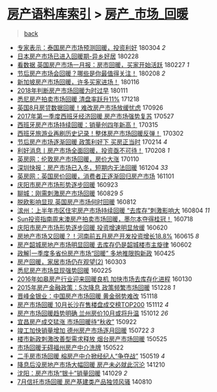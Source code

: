 [房产语料库索引](../../README.md)  > [房产_市场_回暖](房产_市场_回暖.md)
====
> [back](../README.md)

- [专家表示：泰国房产市场预测回暖，投资利好](http://jkwz.applinzi.com/ittc/7076594255412069392.html#%E4%B8%93%E5%AE%B6%E8%A1%A8%E7%A4%BA%EF%BC%9A%E6%B3%B0%E5%9B%BD%E6%88%BF%E4%BA%A7%E5%B8%82%E5%9C%BA%E9%A2%84%E6%B5%8B%E5%9B%9E%E6%9A%96%EF%BC%8C%E6%8A%95%E8%B5%84%E5%88%A9%E5%A5%BD) 180304 *2* 
- [日本房产市场已进入回暖期-异乡好居](http://jkwz.applinzi.com/ittc/7075133408357647377.html#%E6%97%A5%E6%9C%AC%E6%88%BF%E4%BA%A7%E5%B8%82%E5%9C%BA%E5%B7%B2%E8%BF%9B%E5%85%A5%E5%9B%9E%E6%9A%96%E6%9C%9F-%E5%BC%82%E4%B9%A1%E5%A5%BD%E5%B1%85) 180228  
- [看数据 英国房产市场一月报：房市回暖，买家开始活跃](http://jkwz.applinzi.com/ittc/7074711110718850065.html#%E7%9C%8B%E6%95%B0%E6%8D%AE+%E8%8B%B1%E5%9B%BD%E6%88%BF%E4%BA%A7%E5%B8%82%E5%9C%BA%E4%B8%80%E6%9C%88%E6%8A%A5%EF%BC%9A%E6%88%BF%E5%B8%82%E5%9B%9E%E6%9A%96%EF%BC%8C%E4%B9%B0%E5%AE%B6%E5%BC%80%E5%A7%8B%E6%B4%BB%E8%B7%83) 180227 *1* 
- [节后房产市场会回暖？哪些是你最值得关注！](http://jkwz.applinzi.com/ittc/7067755831569679371.html#%E8%8A%82%E5%90%8E%E6%88%BF%E4%BA%A7%E5%B8%82%E5%9C%BA%E4%BC%9A%E5%9B%9E%E6%9A%96%EF%BC%9F%E5%93%AA%E4%BA%9B%E6%98%AF%E4%BD%A0%E6%9C%80%E5%80%BC%E5%BE%97%E5%85%B3%E6%B3%A8%EF%BC%81) 180208 *2* 
- [新加坡房产市场回暖，许多买家进场！](http://jkwz.applinzi.com/ittc/7059212450409219078.html#%E6%96%B0%E5%8A%A0%E5%9D%A1%E6%88%BF%E4%BA%A7%E5%B8%82%E5%9C%BA%E5%9B%9E%E6%9A%96%EF%BC%8C%E8%AE%B8%E5%A4%9A%E4%B9%B0%E5%AE%B6%E8%BF%9B%E5%9C%BA%EF%BC%81) 180116  
- [2018年判断房产市场回暖为时过早](http://jkwz.applinzi.com/ittc/7057314946579170320.html#2018%E5%B9%B4%E5%88%A4%E6%96%AD%E6%88%BF%E4%BA%A7%E5%B8%82%E5%9C%BA%E5%9B%9E%E6%9A%96%E4%B8%BA%E6%97%B6%E8%BF%87%E6%97%A9) 180111  
- [悉尼房产拍卖市场回暖 清盘率跃升11%](http://jkwz.applinzi.com/ittc/7048512505616270352.html#%E6%82%89%E5%B0%BC%E6%88%BF%E4%BA%A7%E6%8B%8D%E5%8D%96%E5%B8%82%E5%9C%BA%E5%9B%9E%E6%9A%96+%E6%B8%85%E7%9B%98%E7%8E%87%E8%B7%83%E5%8D%8711%25) 171218  
- [英国8月房贷数据回暖！难改房产市场放缓忧虑](http://jkwz.applinzi.com/ittc/7017714978176631824.html#%E8%8B%B1%E5%9B%BD8%E6%9C%88%E6%88%BF%E8%B4%B7%E6%95%B0%E6%8D%AE%E5%9B%9E%E6%9A%96%EF%BC%81%E9%9A%BE%E6%94%B9%E6%88%BF%E4%BA%A7%E5%B8%82%E5%9C%BA%E6%94%BE%E7%BC%93%E5%BF%A7%E8%99%91) 170926  
- [2017年第一季度西班牙经济回暖 房产市场强势复苏](http://jkwz.applinzi.com/ittc/6972351754380248068.html#2017%E5%B9%B4%E7%AC%AC%E4%B8%80%E5%AD%A3%E5%BA%A6%E8%A5%BF%E7%8F%AD%E7%89%99%E7%BB%8F%E6%B5%8E%E5%9B%9E%E6%9A%96+%E6%88%BF%E4%BA%A7%E5%B8%82%E5%9C%BA%E5%BC%BA%E5%8A%BF%E5%A4%8D%E8%8B%8F) 170527  
- [西班牙房产市场持续回暖：销量创四年新高！](http://jkwz.applinzi.com/ittc/6945309775297512453.html#%E8%A5%BF%E7%8F%AD%E7%89%99%E6%88%BF%E4%BA%A7%E5%B8%82%E5%9C%BA%E6%8C%81%E7%BB%AD%E5%9B%9E%E6%9A%96%EF%BC%9A%E9%94%80%E9%87%8F%E5%88%9B%E5%9B%9B%E5%B9%B4%E6%96%B0%E9%AB%98%EF%BC%81) 170315  
- [西班牙旅游业再刷历史记录！整体房产市场回暖反弹！](http://jkwz.applinzi.com/ittc/6940420480837354501.html#%E8%A5%BF%E7%8F%AD%E7%89%99%E6%97%85%E6%B8%B8%E4%B8%9A%E5%86%8D%E5%88%B7%E5%8E%86%E5%8F%B2%E8%AE%B0%E5%BD%95%EF%BC%81%E6%95%B4%E4%BD%93%E6%88%BF%E4%BA%A7%E5%B8%82%E5%9C%BA%E5%9B%9E%E6%9A%96%E5%8F%8D%E5%BC%B9%EF%BC%81) 170302  
- [节后房产市场逐渐回暖 政策利好下 买房正当时](http://jkwz.applinzi.com/ittc/6934433522495521797.html#%E8%8A%82%E5%90%8E%E6%88%BF%E4%BA%A7%E5%B8%82%E5%9C%BA%E9%80%90%E6%B8%90%E5%9B%9E%E6%9A%96+%E6%94%BF%E7%AD%96%E5%88%A9%E5%A5%BD%E4%B8%8B+%E4%B9%B0%E6%88%BF%E6%AD%A3%E5%BD%93%E6%97%B6) 170214 *4* 
- [利好消息丨房产市场全面回暖，投资亟不可待！](http://jkwz.applinzi.com/ittc/6932315598238532612.html#%E5%88%A9%E5%A5%BD%E6%B6%88%E6%81%AF%E4%B8%A8%E6%88%BF%E4%BA%A7%E5%B8%82%E5%9C%BA%E5%85%A8%E9%9D%A2%E5%9B%9E%E6%9A%96%EF%BC%8C%E6%8A%95%E8%B5%84%E4%BA%9F%E4%B8%8D%E5%8F%AF%E5%BE%85%EF%BC%81) 170208 *1* 
- [英房网：伦敦房产市场回暖，房价大涨](http://jkwz.applinzi.com/ittc/6921558246543590404.html#%E8%8B%B1%E6%88%BF%E7%BD%91%EF%BC%9A%E4%BC%A6%E6%95%A6%E6%88%BF%E4%BA%A7%E5%B8%82%E5%9C%BA%E5%9B%9E%E6%9A%96%EF%BC%8C%E6%88%BF%E4%BB%B7%E5%A4%A7%E6%B6%A8) 170110  
- [深圳快报：房产市场已入冬，短期内无法回暖](http://jkwz.applinzi.com/ittc/6907843954417861636.html#%E6%B7%B1%E5%9C%B3%E5%BF%AB%E6%8A%A5%EF%BC%9A%E6%88%BF%E4%BA%A7%E5%B8%82%E5%9C%BA%E5%B7%B2%E5%85%A5%E5%86%AC%EF%BC%8C%E7%9F%AD%E6%9C%9F%E5%86%85%E6%97%A0%E6%B3%95%E5%9B%9E%E6%9A%96) 161204 *33* 
- [英房网：英国房价回暖，消费者正逐渐回归房产市场](http://jkwz.applinzi.com/ittc/6895467285669479429.html#%E8%8B%B1%E6%88%BF%E7%BD%91%EF%BC%9A%E8%8B%B1%E5%9B%BD%E6%88%BF%E4%BB%B7%E5%9B%9E%E6%9A%96%EF%BC%8C%E6%B6%88%E8%B4%B9%E8%80%85%E6%AD%A3%E9%80%90%E6%B8%90%E5%9B%9E%E5%BD%92%E6%88%BF%E4%BA%A7%E5%B8%82%E5%9C%BA) 161101  
- [庆阳市房产市场形势逐步回暖](http://jkwz.applinzi.com/ittc/6881079087459730437.html#%E5%BA%86%E9%98%B3%E5%B8%82%E6%88%BF%E4%BA%A7%E5%B8%82%E5%9C%BA%E5%BD%A2%E5%8A%BF%E9%80%90%E6%AD%A5%E5%9B%9E%E6%9A%96) 160923  
- [聊城：刚需刺激房产市场回暖](http://jkwz.applinzi.com/ittc/6871720815304901637.html#%E8%81%8A%E5%9F%8E%EF%BC%9A%E5%88%9A%E9%9C%80%E5%88%BA%E6%BF%80%E6%88%BF%E4%BA%A7%E5%B8%82%E5%9C%BA%E5%9B%9E%E6%9A%96) 160829 *5* 
- [脱欧影响显现 英国房产市场何时回暖](http://jkwz.applinzi.com/ittc/6865473835767432196.html#%E8%84%B1%E6%AC%A7%E5%BD%B1%E5%93%8D%E6%98%BE%E7%8E%B0+%E8%8B%B1%E5%9B%BD%E6%88%BF%E4%BA%A7%E5%B8%82%E5%9C%BA%E4%BD%95%E6%97%B6%E5%9B%9E%E6%9A%96) 160812  
- [滨州：上半年市区住宅房产市场持续回暖 “去库存”刺激影响大](http://jkwz.applinzi.com/ittc/6862503835150582788.html#%E6%BB%A8%E5%B7%9E%EF%BC%9A%E4%B8%8A%E5%8D%8A%E5%B9%B4%E5%B8%82%E5%8C%BA%E4%BD%8F%E5%AE%85%E6%88%BF%E4%BA%A7%E5%B8%82%E5%9C%BA%E6%8C%81%E7%BB%AD%E5%9B%9E%E6%9A%96+%E2%80%9C%E5%8E%BB%E5%BA%93%E5%AD%98%E2%80%9D%E5%88%BA%E6%BF%80%E5%BD%B1%E5%93%8D%E5%A4%A7) 160804 *11* 
- [Sun投资指南周末澳房产拍卖市场回暖，墨尔本夺得桂冠！](http://jkwz.applinzi.com/ittc/6856270979516597253.html#Sun%E6%8A%95%E8%B5%84%E6%8C%87%E5%8D%97%E5%91%A8%E6%9C%AB%E6%BE%B3%E6%88%BF%E4%BA%A7%E6%8B%8D%E5%8D%96%E5%B8%82%E5%9C%BA%E5%9B%9E%E6%9A%96%EF%BC%8C%E5%A2%A8%E5%B0%94%E6%9C%AC%E5%A4%BA%E5%BE%97%E6%A1%82%E5%86%A0%EF%BC%81) 160718  
- [庆阳市房产市场形势逐步回暖 投资增速明显放缓](http://jkwz.applinzi.com/ittc/6845837620642579460.html#%E5%BA%86%E9%98%B3%E5%B8%82%E6%88%BF%E4%BA%A7%E5%B8%82%E5%9C%BA%E5%BD%A2%E5%8A%BF%E9%80%90%E6%AD%A5%E5%9B%9E%E6%9A%96+%E6%8A%95%E8%B5%84%E5%A2%9E%E9%80%9F%E6%98%8E%E6%98%BE%E6%94%BE%E7%BC%93) 160620  
- [房地产市场又回暖？！河南前五月房产开发投资增长18.8%](http://jkwz.applinzi.com/ittc/6844006916619240453.html#%E6%88%BF%E5%9C%B0%E4%BA%A7%E5%B8%82%E5%9C%BA%E5%8F%88%E5%9B%9E%E6%9A%96%EF%BC%9F%EF%BC%81%E6%B2%B3%E5%8D%97%E5%89%8D%E4%BA%94%E6%9C%88%E6%88%BF%E4%BA%A7%E5%BC%80%E5%8F%91%E6%8A%95%E8%B5%84%E5%A2%9E%E9%95%BF18.8%25) 160615 *8* 
- [房产韶城房地产市场明显回暖 去库存仍是韶城楼市主旋律](http://jkwz.applinzi.com/ittc/6839173975477060613.html#%E6%88%BF%E4%BA%A7%E9%9F%B6%E5%9F%8E%E6%88%BF%E5%9C%B0%E4%BA%A7%E5%B8%82%E5%9C%BA%E6%98%8E%E6%98%BE%E5%9B%9E%E6%9A%96+%E5%8E%BB%E5%BA%93%E5%AD%98%E4%BB%8D%E6%98%AF%E9%9F%B6%E5%9F%8E%E6%A5%BC%E5%B8%82%E4%B8%BB%E6%97%8B%E5%BE%8B) 160602  
- [政解|一季度多省份房产市场“回暖” 多地推限购新政](http://jkwz.applinzi.com/ittc/6825099266108163077.html#%E6%94%BF%E8%A7%A3%7C%E4%B8%80%E5%AD%A3%E5%BA%A6%E5%A4%9A%E7%9C%81%E4%BB%BD%E6%88%BF%E4%BA%A7%E5%B8%82%E5%9C%BA%E2%80%9C%E5%9B%9E%E6%9A%96%E2%80%9D+%E5%A4%9A%E5%9C%B0%E6%8E%A8%E9%99%90%E8%B4%AD%E6%96%B0%E6%94%BF) 160425  
- [房产回暖，家居市场仍在观望(2)](http://jkwz.applinzi.com/ittc/6805177065338831877.html#%E6%88%BF%E4%BA%A7%E5%9B%9E%E6%9A%96%EF%BC%8C%E5%AE%B6%E5%B1%85%E5%B8%82%E5%9C%BA%E4%BB%8D%E5%9C%A8%E8%A7%82%E6%9C%9B%282%29) 160303  
- [悉尼房产市场显现强势回暖](http://jkwz.applinzi.com/ittc/6802754222600750084.html#%E6%82%89%E5%B0%BC%E6%88%BF%E4%BA%A7%E5%B8%82%E5%9C%BA%E6%98%BE%E7%8E%B0%E5%BC%BA%E5%8A%BF%E5%9B%9E%E6%9A%96) 160225  
- [2016年如皋房产行业迎来回暖良机 加快市场去库存化进程](http://jkwz.applinzi.com/ittc/6793054274661647365.html#2016%E5%B9%B4%E5%A6%82%E7%9A%8B%E6%88%BF%E4%BA%A7%E8%A1%8C%E4%B8%9A%E8%BF%8E%E6%9D%A5%E5%9B%9E%E6%9A%96%E8%89%AF%E6%9C%BA+%E5%8A%A0%E5%BF%AB%E5%B8%82%E5%9C%BA%E5%8E%BB%E5%BA%93%E5%AD%98%E5%8C%96%E8%BF%9B%E7%A8%8B) 160130  
- [2015年房产金融政策：5次降息 政策频繁市场回暖](http://jkwz.applinzi.com/ittc/6780895160238081029.html#2015%E5%B9%B4%E6%88%BF%E4%BA%A7%E9%87%91%E8%9E%8D%E6%94%BF%E7%AD%96%EF%BC%9A5%E6%AC%A1%E9%99%8D%E6%81%AF+%E6%94%BF%E7%AD%96%E9%A2%91%E7%B9%81%E5%B8%82%E5%9C%BA%E5%9B%9E%E6%9A%96) 151228 *1* 
- [晋峰金银业：中国房产市场回暖 黄金弱势难改](http://jkwz.applinzi.com/ittc/6766046862494925828.html#%E6%99%8B%E5%B3%B0%E9%87%91%E9%93%B6%E4%B8%9A%EF%BC%9A%E4%B8%AD%E5%9B%BD%E6%88%BF%E4%BA%A7%E5%B8%82%E5%9C%BA%E5%9B%9E%E6%9A%96+%E9%BB%84%E9%87%91%E5%BC%B1%E5%8A%BF%E9%9A%BE%E6%94%B9) 151118  
- [房产市场回暖 10月长沙在售楼盘成交榜TOP200](http://jkwz.applinzi.com/ittc/6763805554392957956.html#%E6%88%BF%E4%BA%A7%E5%B8%82%E5%9C%BA%E5%9B%9E%E6%9A%96+10%E6%9C%88%E9%95%BF%E6%B2%99%E5%9C%A8%E5%94%AE%E6%A5%BC%E7%9B%98%E6%88%90%E4%BA%A4%E6%A6%9CTOP200) 151112 *4* 
- [房产市场回暖趋势明确 兰州房价10月或将升温](http://jkwz.applinzi.com/ittc/6752247867520304132.html#%E6%88%BF%E4%BA%A7%E5%B8%82%E5%9C%BA%E5%9B%9E%E6%9A%96%E8%B6%8B%E5%8A%BF%E6%98%8E%E7%A1%AE+%E5%85%B0%E5%B7%9E%E6%88%BF%E4%BB%B710%E6%9C%88%E6%88%96%E5%B0%86%E5%8D%87%E6%B8%A9) 151012 *26* 
- [宜昌房产成交猛涨 市场回暖待“秋收”](http://jkwz.applinzi.com/ittc/6744811956282115076.html#%E5%AE%9C%E6%98%8C%E6%88%BF%E4%BA%A7%E6%88%90%E4%BA%A4%E7%8C%9B%E6%B6%A8+%E5%B8%82%E5%9C%BA%E5%9B%9E%E6%9A%96%E5%BE%85%E2%80%9C%E7%A7%8B%E6%94%B6%E2%80%9D) 150922  
- [竣工加快销量增加 德州房产市场逐月回暖](http://jkwz.applinzi.com/ittc/547650614926452360.html#%E7%AB%A3%E5%B7%A5%E5%8A%A0%E5%BF%AB%E9%94%80%E9%87%8F%E5%A2%9E%E5%8A%A0+%E5%BE%B7%E5%B7%9E%E6%88%BF%E4%BA%A7%E5%B8%82%E5%9C%BA%E9%80%90%E6%9C%88%E5%9B%9E%E6%9A%96) 150722 *3* 
- [楼市新政刺激改善型需求释放 烟台房产市场回暖](http://jkwz.applinzi.com/ittc/547650611413630242.html#%E6%A5%BC%E5%B8%82%E6%96%B0%E6%94%BF%E5%88%BA%E6%BF%80%E6%94%B9%E5%96%84%E5%9E%8B%E9%9C%80%E6%B1%82%E9%87%8A%E6%94%BE+%E7%83%9F%E5%8F%B0%E6%88%BF%E4%BA%A7%E5%B8%82%E5%9C%BA%E5%9B%9E%E6%9A%96) 150525  
- [市场回暖无碍福州房产中介洗牌](http://jkwz.applinzi.com/ittc/547650611416441135.html#%E5%B8%82%E5%9C%BA%E5%9B%9E%E6%9A%96%E6%97%A0%E7%A2%8D%E7%A6%8F%E5%B7%9E%E6%88%BF%E4%BA%A7%E4%B8%AD%E4%BB%8B%E6%B4%97%E7%89%8C) 150522  
- [二手房市场回暖 榕房产中介掀经纪人“争夺战”](http://jkwz.applinzi.com/ittc/547650611413217567.html#%E4%BA%8C%E6%89%8B%E6%88%BF%E5%B8%82%E5%9C%BA%E5%9B%9E%E6%9A%96+%E6%A6%95%E6%88%BF%E4%BA%A7%E4%B8%AD%E4%BB%8B%E6%8E%80%E7%BB%8F%E7%BA%AA%E4%BA%BA%E2%80%9C%E4%BA%89%E5%A4%BA%E6%88%98%E2%80%9D) 150519 *4* 
- [降息后没房地产市场大幅回暖 房产未必就此沉沦](http://jkwz.applinzi.com/ittc/547650611384615082.html#%E9%99%8D%E6%81%AF%E5%90%8E%E6%B2%A1%E6%88%BF%E5%9C%B0%E4%BA%A7%E5%B8%82%E5%9C%BA%E5%A4%A7%E5%B9%85%E5%9B%9E%E6%9A%96+%E6%88%BF%E4%BA%A7%E6%9C%AA%E5%BF%85%E5%B0%B1%E6%AD%A4%E6%B2%89%E6%B2%A6) 141210  
- [沈阳：房产市场“银十”销量回暖](http://jkwz.applinzi.com/ittc/547650611376920916.html#%E6%B2%88%E9%98%B3%EF%BC%9A%E6%88%BF%E4%BA%A7%E5%B8%82%E5%9C%BA%E2%80%9C%E9%93%B6%E5%8D%81%E2%80%9D%E9%94%80%E9%87%8F%E5%9B%9E%E6%9A%96) 141029 *2* 
- [7月信托市场回暖 房产基建类产品独领风骚](http://jkwz.applinzi.com/ittc/547650611371557497.html#7%E6%9C%88%E4%BF%A1%E6%89%98%E5%B8%82%E5%9C%BA%E5%9B%9E%E6%9A%96+%E6%88%BF%E4%BA%A7%E5%9F%BA%E5%BB%BA%E7%B1%BB%E4%BA%A7%E5%93%81%E7%8B%AC%E9%A2%86%E9%A3%8E%E9%AA%9A) 140810  
